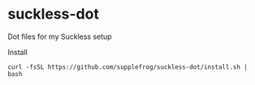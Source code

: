 # suckless-dot
Dot files for my Suckless setup  

Install
```
curl -fsSL https://github.com/supplefrog/suckless-dot/install.sh | bash
```
